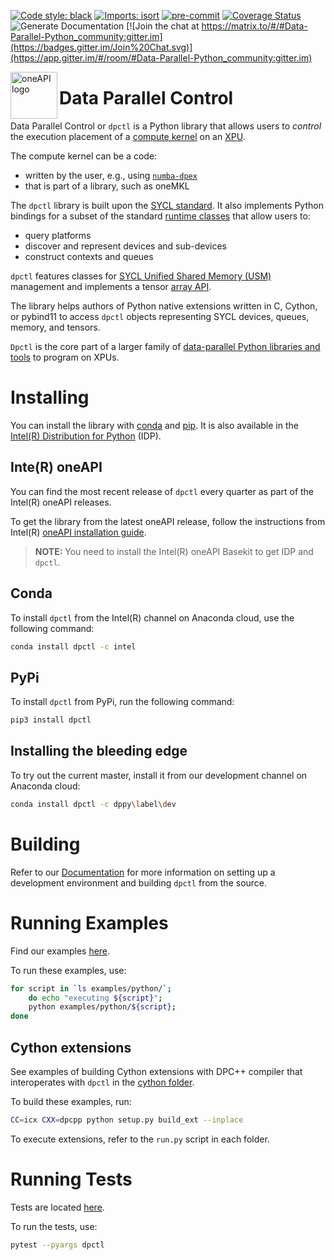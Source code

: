 [![Code style: black](https://img.shields.io/badge/code%20style-black-000000.svg)](https://github.com/psf/black)
[![Imports: isort](https://img.shields.io/badge/%20imports-isort-%231674b1?style=flat&labelColor=ef8336)](https://pycqa.github.io/isort/)
[![pre-commit](https://img.shields.io/badge/pre--commit-enabled-brightgreen?logo=pre-commit&logoColor=white)](https://github.com/pre-commit/pre-commit)
[![Coverage Status](https://coveralls.io/repos/github/IntelPython/dpctl/badge.svg?branch=master)](https://coveralls.io/github/IntelPython/dpctl?branch=master)
![Generate Documentation](https://github.com/IntelPython/dpctl/actions/workflows/generate-docs.yml/badge.svg?branch=master)
[![Join the chat at https://matrix.to/#/#Data-Parallel-Python_community:gitter.im](https://badges.gitter.im/Join%20Chat.svg)](https://app.gitter.im/#/room/#Data-Parallel-Python_community:gitter.im)

<img align="left" src="https://spec.oneapi.io/oneapi-logo-white-scaled.jpg" alt="oneAPI logo" width="75"/>

# Data Parallel Control

Data Parallel Control or `dpctl` is a Python library that allows users
to *control* the execution placement of a [compute
kernel](https://en.wikipedia.org/wiki/Compute_kernel) on an
[XPU](https://www.intel.com/content/www/us/en/newsroom/news/xpu-vision-oneapi-server-gpu.html).

The compute kernel can be a code:
* written by the user, e.g., using [`numba-dpex`](https://github.com/IntelPython/numba-dpex)
* that is part of a library, such as oneMKL

The `dpctl` library is built upon the [SYCL
standard](https://www.khronos.org/sycl/). It also implements Python
bindings for a subset of the standard [runtime
classes](https://www.khronos.org/registry/SYCL/specs/sycl-2020/html/sycl-2020.html#_sycl_runtime_classes) that allow users to:
* query platforms
* discover and represent devices and sub-devices
* construct contexts and queues

`dpctl` features classes for [SYCL Unified Shared Memory
(USM)](https://link.springer.com/chapter/10.1007/978-1-4842-5574-2_6)
management and implements a tensor [array
API](https://data-apis.org/array-api/latest/).

The library helps authors of Python native extensions written
in C, Cython, or pybind11 to access `dpctl` objects representing SYCL
devices, queues, memory, and tensors.

`Dpctl` is the core part of a larger family of [data-parallel Python
libraries and tools](https://www.intel.com/content/www/us/en/developer/tools/oneapi/distribution-for-python.html)
to program on XPUs.



# Installing

You can install the library with [conda](https://anaconda.org/intel/dpctl) and
[pip](https://pypi.org/project/dpctl/). It is also available in the [Intel(R)
Distribution for
Python](https://software.intel.com/content/www/us/en/develop/tools/oneapi/components/distribution-for-python.html)
(IDP).

## Inte(R) oneAPI

You can find the most recent release of `dpctl` every quarter as part of the Intel(R) oneAPI releases.

To get the library from the latest oneAPI release, follow the
instructions from Intel(R) [oneAPI installation
guide](https://www.intel.com/content/www/us/en/developer/articles/guide/installation-guide-for-oneapi-toolkits.html).

> **NOTE:** You need to install the Intel(R) oneAPI Basekit to get
>IDP and `dpctl`.


## Conda

To install `dpctl` from the Intel(R) channel on Anaconda
cloud, use the following command:

```bash
conda install dpctl -c intel
```

## PyPi

To install `dpctl` from PyPi, run the following command:

```bash
pip3 install dpctl
```

Installing the bleeding edge
------------------------

To try out the current master, install it from our
development channel on Anaconda cloud:

```bash
conda install dpctl -c dppy\label\dev
```

# Building

Refer to our [Documentation](https://intelpython.github.io/dpctl) for more information on
setting up a development environment and building `dpctl` from the source.

# Running Examples

Find our examples [here](examples).

To run these examples, use:

```bash
for script in `ls examples/python/`;
    do echo "executing ${script}";
    python examples/python/${script};
done
```

##  Cython extensions
See examples of building Cython extensions with DPC++ compiler that interoperates
with `dpctl` in the [cython folder](examples\cython).

To build these examples, run:
```bash
CC=icx CXX=dpcpp python setup.py build_ext --inplace
```
To execute extensions, refer to the `run.py` script in each folder.

# Running Tests

Tests are located [here](dpctl/tests).

To run the tests, use:
```bash
pytest --pyargs dpctl
```
